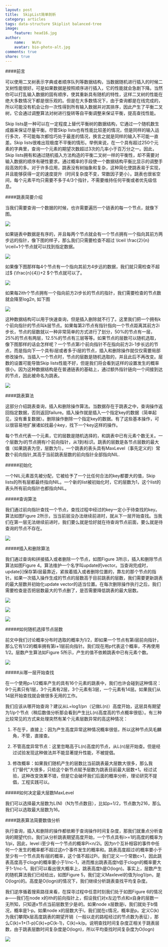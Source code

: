 ```yaml
---
layout: post
title:  SkipList简单剖析
category: articles
tags: data-structure Skiplist balanced-tree
image:
    feature: head16.jpg
author:
    name:   WuYu
    avatar: bio-photo-alt.jpg
comments: true
share: true
---
```


####前言

可以使用二叉树表示字典或者顺序队列等数据结构，当数据随机进行插入的时候二叉树性能很好。可是如果数据是按照顺序进行插入，它的性能就会急剧下降。当然你可以打乱输入数据的固有顺序，使其重新具有随机的特性，这样二叉树的性能在绝大多数情况下都是很乐观的。但是在大多数情况下，由于查询都是在线完成的，所以可能没有机会让你一次性得到所有输入数据并对其排序，因此产生了平衡二叉树，它会通过调整算法对树进行旋转等自平衡调整来保证平衡，提高查找性能。

Skip lists是一种可以在一定程度上替代平衡树的数据结构，它通过一个随机数生成器来保证尽量平衡。尽管Skip lists也有性能比较差的情况，但是同样的输入运行多次，不可能每次都恰巧处于最差的情况，换言之就是同样的输入不可能一直差。Skip lists很难出现极度不平衡的情形。举例来说，在一个具有超过250个元素的字典里，查询一个元素的期望次数超过3次的几率小于百万分之一。因此，Skip lists拥有和通过随机插入方法构造的平衡二叉树一样的平衡性，却不需要对输入数据的顺序有硬性要求。通过概率的手段使一个数据结构平衡比显示的调整手段高效的多。对于许多应用，跳表没有树抽象和复杂，这种简化使跳表易于实现，并且能够获得一定的速度提升（时间复杂度不变，常数因子更小）。跳表也很省空间，每个元素平均只需要不多于4/3个指针，不需要维持任何平衡或者优先级信息。

####跳表简要介绍

当我们需要查询一个数据的时候，也许需要遍历一个链表的每一个节点，就像下图。

![](/images/skiplist1.png)

如果链表中数据是有序的，并且每两个节点就会有一个节点拥有一个指向其前方两步远的指针，像下图的样子，那么我们只需要检查不超过 \lceil \frac{2}{n} \rceil+1个节点就可以找到指定数据。

![](/images/skiplist2.png)

如果像下图那样每4个节点有一个指向其前方4步远的数据，我们就只需检查不超过$ {\frac{n}{4}}+2 $个节点就可以了。

![](/images/skiplist3.png)

如果每2ith个节点拥有一个指向前方2i步长的节点的指针，我们需要检查的节点数就会降至log2n, 如下图

![](/images/skiplist4.png)

这种数据结构可以用于快速查询，但是插入删除就不行了。这里我们把一个拥有k个前向指针的节点叫k层节点。如果每第2i节点有指针指向一个节点距离其前方2i步长，节点的层数就以一种非常简单的方式进行了划分，50%的节点有一层，25%的节点有两层，12.5%的节点有三层等等。如果节点的层数可以随机选取，像下图那样的话会怎样呢？一个节点第i个前向指针不在指向前方2i-1步长远的节点，而是指向下一个具有i层或者多于i层的节点，插入和删除操作就仅仅需要局部修改操作。当插入一个节点时，节点的层数是随机选取的，并且此后不再改变。层数的设置可能导致Skip lists性能不好，但是我们将会看到这样的设置发生的概率很小。因为这种数据结构是在普通链表的基础上，通过额外指针链向一个间接到达的节点，因此被命名为跳表。

![](/images/skiplist5.png)

####跳表算法

这部分介绍跳表查询，插入和删除操作算法。当数据存在于跳表之中，查询操作返回指定数据，否则返回failure。插入操作就是插入一个指定key的数据（简单起见，没有重复数据）。删除操作删除一个指定key的数据。有了这些基本操作，可以很容易地扩展诸如找最小key，找下一个key这样的操作。

每个节点代表一个元素，它的层数是随机选择的，和跳表中已有元素个数无关。一个层数为i的节点拥有i个前向指针，从1到i标识。跳表的层数是各节点层数的最大值（如果跳表为空，层数为1）。一个跳表的表头具有MaxLevel（事先定义的）常数个前向指针,其高于当前跳表层数的前向指针全部指向NIL.

#####初始化

一个NIL元素首先被分配，它被给予了一个比任何合法的key都要大的值，Skip lists的所有层都最终指向NIL。一个新的list被初始化时，它的层数为1，这个list的表头所有前向指针也都指向NIL。

#####查询算法

我们通过前向指针查找一个节点，查找过程中经过的key一定小于待查找的key。算法如图Figure 2所示，当当前层没办法继续前进时，就从下一层开始查找。当我们在第一层无法继续前进时，我们要么就是恰好就在待查询节点前面，要么就是待查询的节点不存在。

![](/images/skiplist6.png)

#####插入和删除算法

我们通过查询和拼接插入或者删除一个节点，如图Figure 3所示，插入和删除节点算法如图Figure 4。算法维护一个名字叫update的vector。当查询完成时，update[i]保存第i层最靠近，紧挨着插入或者删除位置的，靠左的那个节点的指针。如果一次插入操作生成的节点的层数高于目前跳表的层数，我们需要更新跳表的最大层数并初始化update vector的适当位置。在每次删除操作执行之后，我们需要检查是否把层数最大的节点删了，是否需要降低跳表的最大层数。

![](/images/skiplist7.png)

![](/images/skiplist21.png)

![](/images/skiplist22.png)

#####如何随机选择节点层数

前文中我们讨论概率分布时选取的概率为1/2，即如果一个节点有第i层前向指针，那么它有1/2的概率拥有第i+1层前向指针。我们现在用p代表这个概率，不再使用1/2。层数产生算法如Figure 5所示，产生的值不依赖跳表中已有元素个数。

![](/images/skiplist9.png)

#####从哪一层开始查找

在一个使用p=1/2概率产生的具有16个元素的跳表中，我们也许会碰到这种情况：9个元素只有1层，3个元素有2层，3个元素有3层，一个元素有14层。如果我们从14层开始查找就会做很多无用的工作。

我们应该从哪开始查询？建议从L=log1/pn（记做L(n)）高度开始，这层具有期望为1/p个节点（稍后数值分析那会看到产生比L(n)高度高的节点概率很低）。有三种比较常见的方式来处理突然有某个元素层数异常的高这种情况：

1. 不在乎，直接上：因为产生高度异常这种情况概率很低，所以这种节点凤毛麟角，不管，直接查。

2. 不管高度异常节点：这里忽略高于L(n)高度的节点，从L(n)层开始查。但是经过试验发现这种做法并不能显著提升性能，不被提倡。

3. 修改概率：如果我们随机产生的层数比当前跳表最大层数大很多，那么我们“替代”大很多，只给这个新节点赋予层数为跳表目前最大层数+1。经过试验，这种改变效果不错，但是它会破坏我们后面的概率分析，理论研究不提倡，工程实践可以。

#####如何决定最大层数MaxLevel

我们可以选择最大层数为L(N)（N为节点数目），比如p=1/2，节点数为216，那么我们可以选取最大层数为16。

####跳表算法简要数值分析

执行查询，插入和删除的操作都依赖于查询操作时间复杂度，那我们就重点分析查询的期望代价。我们从分析跳表期望高度开始，一个节点具有i>=1的高度的概率为1/pi，因此，level i至少有一个节点的概率Pi<n/2i。因为n个互补相容的事件中任何一个发生的概率都不超过这n个事件发生的概率和。跳表高度超过i的概率要小于至少有一个节点具有i层的概率，这个值不超过Pi，我们定义一个常数c>1，因此跳表高度高于clogn的概率要小于1/nc-1，进而推出跳表高度h低于clogn的概率要大于1-1/nc-1。我们可以看出很大概率上，跳表高度h是O(logn)。事实上，层数产生的随机算法我们已经给出，如图Figure 5，我们定义Maxlevel的值为log1/pn，是O(logn)的。高度是O(logn)的情况下，我们继续分析跳表查找平均复杂度。

我们逆序循着搜索路径来看，在探寻过程中任意时刻我们处于如图Figure 6的情况a——我们在node x的ith的前向指针上，假设我们对x左边节点和x自身的层数一无所知，只知道x节点当前层数至少是i的。如果node x层数是i，我们就处于b情况，概率是1-p。如果node x的层数大于i，我们就在c情况，概率是p。定义C(k)为我们攀爬k层高度跳表的期望开销（一般以走的路程经过的节点数为表征），那么C(k)=1+(1-p)C(k)+pC(k-1)，C(k)=k/p。说明查找时间复杂度正相关于跳表层数，由于跳表层数时间复杂度是O(logn)，所以平均查找时间复杂度为O(logn)

![](/images/skiplist10.png)
